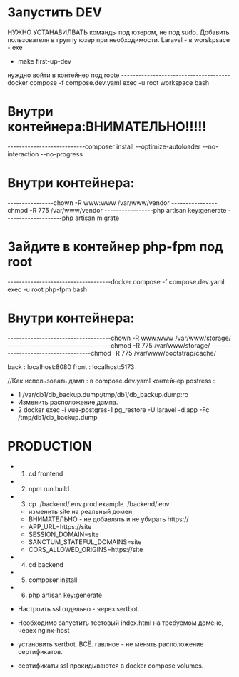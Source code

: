 

# Запустить DEV

НУЖНО УСТАНАВИЛВАТЬ команды под юзером, не под sudo.
Добавить пользователя в группу юзер при необходимости.
Laravel - в worskpsace - exe

- make first-up-dev



нуждно войти в контейнер под roote
--------------------------------------docker compose -f compose.dev.yaml exec -u root workspace bash
# Внутри контейнера:ВНИМАТЕЛЬНО!!!!!
---------------------------composer install --optimize-autoloader --no-interaction --no-progress
# Внутри контейнера:
----------------chown -R www:www /var/www/vendor
----------------chmod -R 775 /var/www/vendor
-----------------php artisan key:generate
--------------------php artisan migrate

# Зайдите в контейнер php-fpm под root
------------------------------------docker compose -f compose.dev.yaml exec -u root php-fpm bash

# Внутри контейнера:
------------------------------------chown -R www:www /var/www/storage/
------------------------------------chmod -R 775 /var/www/storage/
------------------------------------chmod -R 775 /var/www/bootstrap/cache/

back : localhost:8080
front : localhost:5173


//Как использовать дамп :
в compose.dev.yaml контейнер postress :
- 1 /var/db1/db_backup.dump:/tmp/db1/db_backup.dump:ro
- Изменить расположение дампа.
- 2 docker exec -i vue-postgres-1 pg_restore -U laravel -d app -Fc /tmp/db1/db_backup.dump


# PRODUCTION 
- 1. cd frontend
- 2. npm run build
- 3. cp ./backend/.env.prod.example ./backend/.env 
  - изменить site на реальный домен:
  - ВНИМАТЕЛЬНО - не добавлять и не убирать https://
  - APP_URL=https://site
  - SESSION_DOMAIN=site
  - SANCTUM_STATEFUL_DOMAINS=site
  - CORS_ALLOWED_ORIGINS=https://site
- 4. cd backend
- 5. composer install
- 6. php artisan key:generate

- Настроить ssl отдельно - через sertbot.
- Необходимо запустить тестовый index.html на требуемом домене, черех nginx-host 
- установить sertbot. ВСЁ. гавлное - не менять расположение сертификатов. 
- сертификаты ssl прокидываются в docker compose volumes. 


